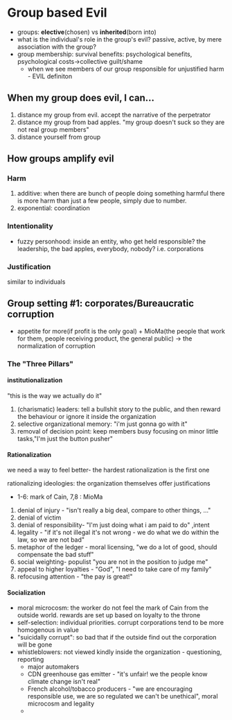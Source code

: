 # Group based Evil

* groups: **elective**(chosen) vs **inherited**(born into)
* what is the individual's role in the group's evil? passive, active, by mere association with the group?
* group membership: survival benefits: psychological benefits, psychological costs->collective guilt/shame
  * when we see members of our group responsible for unjustified harm - EVIL definiton

## When my group does evil, I can...

1. distance my group from evil. accept the narrative of the perpetrator 
2. distance my group from bad apples. "my group doesn't suck so they are not real group members"
3. distance yourself from group

## How groups amplify evil

### Harm

1. additive: when there are bunch of people doing something harmful there is more harm than just a few people, simply due to number.
2. exponential: coordination

### Intentionality

* fuzzy personhood: inside an entity, who get held responsible? the leadership, the bad apples, everybody, nobody? i.e. corporations 

### Justification

similar to individuals

## Group setting #1: corporates/Bureaucratic corruption

* appetite for more(if profit is the only goal) + MioMa(the people that work for them, people receiving product, the general public)  -> the normalization of corruption

### The "Three Pillars"

#### institutionalization

"this is the way we actually do it"

1. (charismatic) leaders: tell a bullshit story to the public, and then reward the behaviour or ignore it inside the organization
2. selective organizational memory: "i'm just gonna go with it"
3. removal of decision point: keep members busy focusing on minor little tasks,"I'm just the button pusher" 

#### Rationalization

we need a way to feel better- the hardest rationalization is the first one

rationalizing ideologies: the organization themselves offer justifications

* 1-6: mark of Cain, 7,8 : MioMa

1. denial of injury - "isn't really a big deal, compare to other things, ..."
2. denial of victim 
3. denial of responsibility- "I'm just doing what i am paid to do" ,intent 
4. legality - "if it's not illegal it's not wrong - we do what we do within the law, so we are not bad"
5. metaphor of the ledger - moral licensing, "we do a lot of good, should compensate the bad stuff"
6. social weighting- populist "you are not in the position to judge me"
7. appeal to higher loyalties - "God", "I need to take care of my family"
8. refocusing attention - "the pay is great!"

#### Socialization

* moral microcosm: the worker do not feel the mark of Cain from the outside world. rewards are set up based on loyalty to the throne
* self-selection: individual priorities. corrupt corporations tend to be more homogenous in value
* "suicidally corrupt": so bad that if the outside find out the corporation will be gone
* whistleblowers: not viewed kindly inside the organization - questioning, reporting 
  * major automakers
  * CDN greenhouse gas emitter - "it's unfair! we the people know climate change isn't real"
  * French alcohol/tobacco producers - "we are encouraging responsible use, we are so regulated we can't be unethical", moral microcosm and legality
  * 